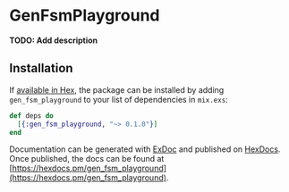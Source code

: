 # GenFsmPlayground

**TODO: Add description**

## Installation

If [available in Hex](https://hex.pm/docs/publish), the package can be installed
by adding `gen_fsm_playground` to your list of dependencies in `mix.exs`:

```elixir
def deps do
  [{:gen_fsm_playground, "~> 0.1.0"}]
end
```

Documentation can be generated with [ExDoc](https://github.com/elixir-lang/ex_doc)
and published on [HexDocs](https://hexdocs.pm). Once published, the docs can
be found at [https://hexdocs.pm/gen_fsm_playground](https://hexdocs.pm/gen_fsm_playground).

